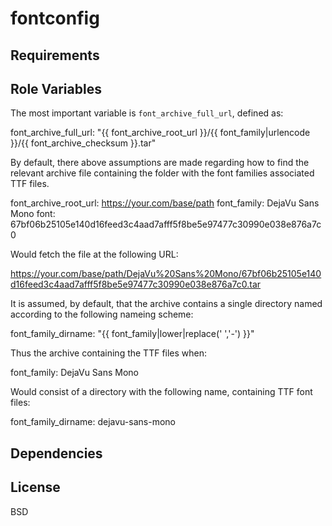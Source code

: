 fontconfig
=========

Requirements
------------

Role Variables
--------------

The most important variable is `font_archive_full_url`, defined as:

  font_archive_full_url: "{{ font_archive_root_url }}/{{ font_family|urlencode }}/{{ font_archive_checksum }}.tar"

By default, there above assumptions are made regarding how to find the relevant archive file containing the folder with the font families associated TTF files.

  font_archive_root_url: https://your.com/base/path
  font_family: DejaVu Sans Mono
  font: 67bf06b25105e140d16feed3c4aad7afff5f8be5e97477c30990e038e876a7c0

Would fetch the file at the following URL:

  https://your.com/base/path/DejaVu%20Sans%20Mono/67bf06b25105e140d16feed3c4aad7afff5f8be5e97477c30990e038e876a7c0.tar

It is assumed, by default, that the archive contains a single directory named according to the following nameing scheme:

  font_family_dirname: "{{ font_family|lower|replace(' ','-')  }}"

Thus the archive containing the TTF files when: 

  font_family: DejaVu Sans Mono

Would consist of a directory with the following name, containing TTF font files:

  font_family_dirname: dejavu-sans-mono

Dependencies
------------


License
-------

BSD
